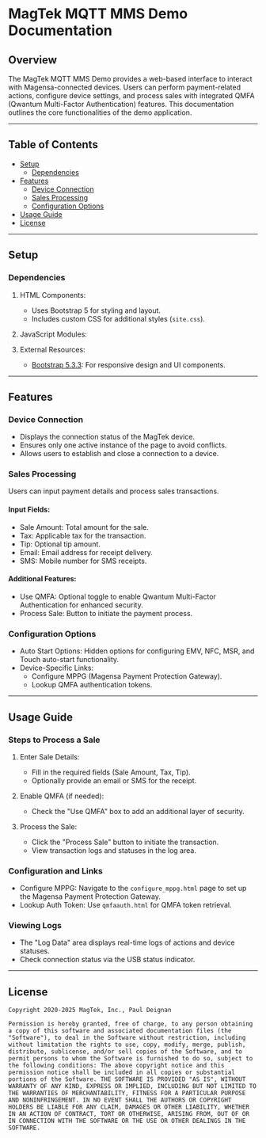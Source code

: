 # MagTek MQTT MMS Demo Documentation

## Overview
The MagTek MQTT MMS Demo provides a web-based interface to interact with Magensa-connected devices. Users can perform payment-related actions, configure device settings, and process sales with integrated QMFA (Qwantum Multi-Factor Authentication) features. This documentation outlines the core functionalities of the demo application.

---

## Table of Contents

- [Setup](#setup)
  - [Dependencies](#dependencies)
- [Features](#features)
  - [Device Connection](#device-connection)
  - [Sales Processing](#sales-processing)
  - [Configuration Options](#configuration-options)
- [Usage Guide](#usage-guide)
- [License](#license)

---

## Setup

### Dependencies

1. HTML Components:
   - Uses Bootstrap 5 for styling and layout.
   - Includes custom CSS for additional styles (`site.css`).

2. JavaScript Modules:
   

3. External Resources:
   - [Bootstrap 5.3.3](https://getbootstrap.com): For responsive design and UI components.

---

## Features

### Device Connection

- Displays the connection status of the MagTek device.
- Ensures only one active instance of the page to avoid conflicts.
- Allows users to establish and close a connection to a device.

### Sales Processing

Users can input payment details and process sales transactions.

#### Input Fields:
- Sale Amount: Total amount for the sale.
- Tax: Applicable tax for the transaction.
- Tip: Optional tip amount.
- Email: Email address for receipt delivery.
- SMS: Mobile number for SMS receipts.

#### Additional Features:
- Use QMFA: Optional toggle to enable Qwantum Multi-Factor Authentication for enhanced security.
- Process Sale: Button to initiate the payment process.

### Configuration Options

- Auto Start Options: Hidden options for configuring EMV, NFC, MSR, and Touch auto-start functionality.
- Device-Specific Links:
  - Configure MPPG (Magensa Payment Protection Gateway).
  - Lookup QMFA authentication tokens.

---

## Usage Guide

### Steps to Process a Sale

1. Enter Sale Details:
   - Fill in the required fields (Sale Amount, Tax, Tip).
   - Optionally provide an email or SMS for the receipt.

2. Enable QMFA (if needed):
   - Check the "Use QMFA" box to add an additional layer of security.

3. Process the Sale:
   - Click the "Process Sale" button to initiate the transaction.
   - View transaction logs and statuses in the log area.

### Configuration and Links

- Configure MPPG: Navigate to the `configure_mppg.html` page to set up the Magensa Payment Protection Gateway.
- Lookup Auth Token: Use `qmfaauth.html` for QMFA token retrieval.

### Viewing Logs

- The "Log Data" area displays real-time logs of actions and device statuses.
- Check connection status via the USB status indicator.

---

## License
```plaintext
Copyright 2020-2025 MagTek, Inc., Paul Deignan

Permission is hereby granted, free of charge, to any person obtaining a copy of this software and associated documentation files (the "Software"), to deal in the Software without restriction, including without limitation the rights to use, copy, modify, merge, publish, distribute, sublicense, and/or sell copies of the Software, and to permit persons to whom the Software is furnished to do so, subject to the following conditions: The above copyright notice and this permission notice shall be included in all copies or substantial portions of the Software. THE SOFTWARE IS PROVIDED "AS IS", WITHOUT WARRANTY OF ANY KIND, EXPRESS OR IMPLIED, INCLUDING BUT NOT LIMITED TO THE WARRANTIES OF MERCHANTABILITY, FITNESS FOR A PARTICULAR PURPOSE AND NONINFRINGEMENT. IN NO EVENT SHALL THE AUTHORS OR COPYRIGHT HOLDERS BE LIABLE FOR ANY CLAIM, DAMAGES OR OTHER LIABILITY, WHETHER IN AN ACTION OF CONTRACT, TORT OR OTHERWISE, ARISING FROM, OUT OF OR IN CONNECTION WITH THE SOFTWARE OR THE USE OR OTHER DEALINGS IN THE SOFTWARE.
